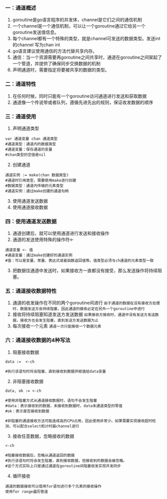 ### 一：通道概述
1. goroutine是go语言程序的并发体，channel是它们之间的通信机制
2. 一个channel是一个通信机制，可以让一个goroutine通过它给另一个goroutine发送值信息。
3. 每个channel都有一个特殊的类型，就是channel可发送的数据类型。发送int的channel 写为chan int
4. go语言建议使用通信的方法代替共享内存。
5. 通信：当一个资源需要再goroutine之间共享时，通道在goroutine之间架起了一个管道，并提供了确保同步交换数据的机制
6. 声明通道时，需要指定将要被共享的数据的类型。

### 二：通道特性
1. 在任何时候，同时只能有一个goroutine访问通道进行发送和获取数据
2. 通道像一个传说带或者队列，遵循先进先出的规则，保证收发数据的顺序

### 三：通道使用
1. 声明通道类型
```
var 通道变量 chan 通道类型
#通道类型：通道内的数据类型
#通道变量：保存通道的变量
#chan类型的空值是nil
```
2. 创建通道
```
通道实例 := make(chan 数据类型)
#通道时引用类型，需要使用make进行创建
#数据类型：通道内传输的元素类型
#通道实例：通过make创建的通道句柄
```
3. 使用通道发送数据
4. 使用通道接收数据

### 四：使用通道发送数据
1. 通道创建后，就可以使用通道进行发送和接收操作
2. 通道的发送使用特殊的操作符<-
```
通道变量 <- 值
#通道变量：通过make创建好的通道实例
#值：可以是变量、常量、表达式或者函数返回值等。值类型必须与ch通道的元素类型一致
```
3. 把数据往通道中发送时，如果接收方一直都没有接受，那么发送操作将持续阻塞。

### 五：通道接收数据特性
1. 通道的收发操作在不同的两个goroutine间进行
`由于通道的数据在没有接收方处理时，数据发送方会持续阻塞，因此通道的接收必定在另外一个goroutine中进行`
2. 接收将持续阻塞知道发送方发送数据
`如果接收方接收时，通道中没有发送方发送数据，接收方也会发生阻塞，直到发送方发送数据为止`
3. 每次接收一个元素
`通道一次只能接收一个数据元素`

### 六：通道接收数据的4种写法
1. 阻塞接收数据
```
data :=  <-ch

#执行该语句时将会阻塞，直到接收到数据并赋值给data变量
```
2. 非阻塞接收数据
```
data, ok := <-ch

#使用非阻塞方式从通道接收数据时，语句不会发生阻塞
#data：表示接收到的数据，未接收到数据时，data未通道类型的零值
#ok：表示是否接收到数据

#非阻塞的通道接收方法可能造成高的CPU占用，因此使用非常少。如果需要实现接收超时检测，可以配合select和计时器channel进行
```
3. 接收任意数据，忽略接收的数据
```
<-ch

#阻塞接收数据后，忽略从通道返回的数据
#执行该语句时将会发生阻塞，直到接收数据，但接收到的数据会被忽略。
#这个方式实际上只是通过通道在goroutine间阻塞收发实现并发同步
```
4. 循环接收
```
通道的数据接收可以借用for语句进行多个元素的接收操作
使用for range遍历管道
```
